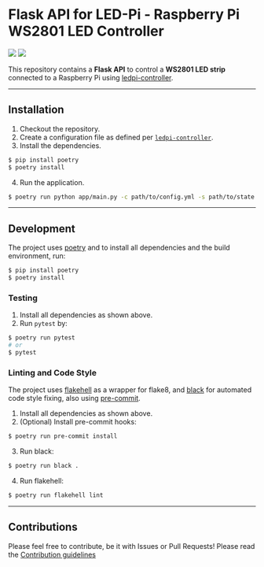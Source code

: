 # Flask API for LED-Pi - Raspberry Pi WS2801 LED Controller

[![](https://img.shields.io/github/license/muhlba91/ledpi-controller-api?style=for-the-badge)](LICENSE)
[![](https://img.shields.io/github/workflow/status/muhlba91/ledpi-controller-api/Python%20package?style=for-the-badge)](https://github.com/muhlba91/ledpi-controller/actions)

This repository contains a **Flask API** to control a **WS2801 LED strip** connected to a Raspberry Pi
using [ledpi-controller](https://github.com/muhlba91/ledpi-controller).

---

## Installation

1) Checkout the repository.
2) Create a configuration file as defined
   per [`ledpi-controller`](https://github.com/muhlba91/ledpi-controller#configuration).
3) Install the dependencies.

```bash
$ pip install poetry
$ poetry install
```

4) Run the application.

```bash
$ poetry run python app/main.py -c path/to/config.yml -s path/to/state.yml
```

---

## Development

The project uses [poetry](https://poetry.eustace.io/) and to install all dependencies and the build environment, run:

```bash
$ pip install poetry
$ poetry install
```

### Testing

1) Install all dependencies as shown above.
2) Run `pytest` by:

```bash
$ poetry run pytest
# or
$ pytest
```

### Linting and Code Style

The project uses [flakehell](https://github.com/life4/flakehell) as a wrapper for flake8,
and [black](https://github.com/psf/black) for automated code style fixing, also
using [pre-commit](https://pre-commit.com/).

1) Install all dependencies as shown above.
2) (Optional) Install pre-commit hooks:

```bash
$ poetry run pre-commit install
```

3) Run black:

```bash
$ poetry run black .
```

4) Run flakehell:

```bash
$ poetry run flakehell lint
```

---

## Contributions

Please feel free to contribute, be it with Issues or Pull Requests! Please read
the [Contribution guidelines](CONTRIBUTING.md)
